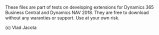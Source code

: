 These files are part of tests on developing extensions for Dynamics 365 Business Central and Dynamics NAV 2018.
They are free to download without any waranties or support. Use at your own risk.

(c) Vlad Jacota
